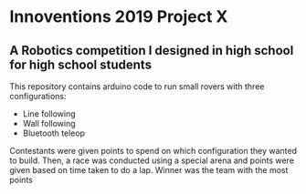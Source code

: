 ﻿# Innoventions 2019 Project X
 ## A Robotics competition I designed in high school for high school students

This repository contains arduino code to run small rovers with three configurations:
- Line following
- Wall following
- Bluetooth teleop

Contestants were given points to spend on which configuration they wanted to build. Then, a race was conducted using a special arena and points were given based on time taken to do a lap. Winner was the team with the most points
